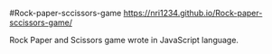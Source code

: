 #Rock-paper-sccissors-game
https://nri1234.github.io/Rock-paper-sccissors-game/

Rock Paper and Scissors game wrote in JavaScript language.
